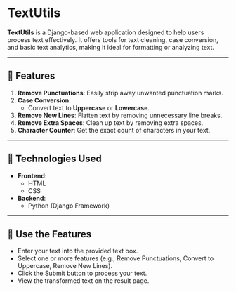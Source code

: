 # TextUtils

**TextUtils** is a Django-based web application designed to help users process text effectively. It offers tools for text cleaning, case conversion, and basic text analytics, making it ideal for formatting or analyzing text.

---

## 🚀 Features

1. **Remove Punctuations**: Easily strip away unwanted punctuation marks.
2. **Case Conversion**:
   - Convert text to **Uppercase** or **Lowercase**.
3. **Remove New Lines**: Flatten text by removing unnecessary line breaks.
4. **Remove Extra Spaces**: Clean up text by removing extra spaces.
5. **Character Counter**: Get the exact count of characters in your text.

---

## 🔧 Technologies Used

- **Frontend**:
  - HTML
  - CSS
- **Backend**:
  - Python (Django Framework)

---

## 📂 Use the Features

- Enter your text into the provided text box.
- Select one or more features (e.g., Remove Punctuations, Convert to Uppercase, Remove New Lines).
- Click the Submit button to process your text.
- View the transformed text on the result page.
